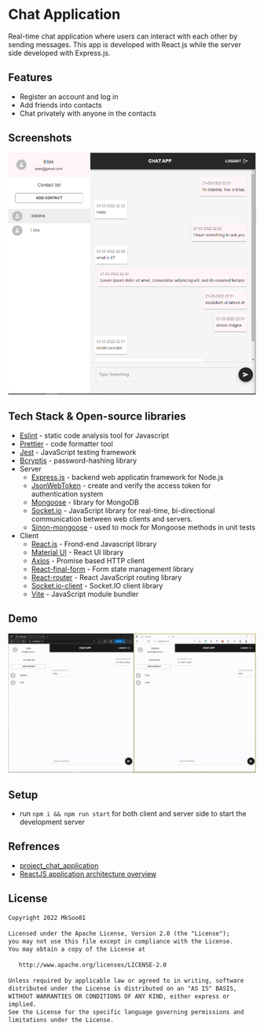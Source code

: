 # Chat Application

Real-time chat application where users can interact with each other by sending messages. This app is developed with React.js while the server side developed with Express.js.

## Features

- Register an account and log in
- Add friends into contacts
- Chat privately with anyone in the contacts

## Screenshots

![App Screenshot](https://github.com/MkSoo01/Chat-Application/blob/master/screenshots/screenshots.PNG)

## Tech Stack & Open-source libraries

- [Eslint](https://eslint.org/docs/user-guide/getting-started) - static code analysis tool for Javascript
- [Prettier](https://prettier.io/docs/en/index.html) - code formatter tool
- [Jest](https://jestjs.io/docs/getting-started) - JavaScript testing framework
- [Bcryptjs](https://github.com/dcodeIO/bcrypt.js) - password-hashing library
- Server
  - [Express.js](http://expressjs.com/en/starter/installing.html) - backend web applicatin framework for Node.js
  - [JsonWebToken](https://github.com/auth0/node-jsonwebtoken) - create and verify the access token for authentication system
  - [Mongoose](https://mongoosejs.com/docs/) - library for MongoDB
  - [Socket.io](https://socket.io/docs/v4/) - JavaScript library for real-time, bi-directional communication between web clients and servers.
  - [Sinon-mongoose](https://github.com/underscopeio/sinon-mongoose) - used to mock for Mongoose methods in unit tests
- Client
  - [React.js](https://reactjs.org/docs/getting-started.html) - Frond-end Javascript library
  - [Material UI](https://mui.com/getting-started/installation/) - React UI library
  - [Axios](https://axios-http.com/docs/intro) - Promise based HTTP client
  - [React-final-form](https://final-form.org/docs/react-final-form/getting-started) - Form state management library
  - [React-router](https://reactrouter.com/docs/en/v6/getting-started/installation) - React JavaScript routing library
  - [Socket.io-client](https://socket.io/docs/v4/client-installation/) - Socket.IO client library
  - [Vite](https://vitejs.dev/guide/) - JavaScript module bundler

## Demo

![App Demo](https://github.com/MkSoo01/Chat-Application/blob/master/demo/demo.gif)

## Setup

- run `npm i && npm run start` for both client and server side to start the development server

## Refrences

- [project_chat_application](https://github.com/adrianhajdin/project_chat_application)
- [ReactJS application architecture overview](https://medium.com/geekculture/react-js-architecture-features-folder-structure-design-pattern-70b7b9103f22)

## License

```
Copyright 2022 MkSoo01

Licensed under the Apache License, Version 2.0 (the "License");
you may not use this file except in compliance with the License.
You may obtain a copy of the License at

   http://www.apache.org/licenses/LICENSE-2.0

Unless required by applicable law or agreed to in writing, software
distributed under the License is distributed on an "AS IS" BASIS,
WITHOUT WARRANTIES OR CONDITIONS OF ANY KIND, either express or implied.
See the License for the specific language governing permissions and
limitations under the License.
```
